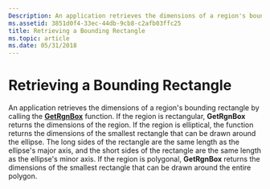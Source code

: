 ```yaml
---
Description: An application retrieves the dimensions of a region's bounding rectangle by calling the GetRgnBox function.
ms.assetid: 3851d0f4-33ec-44db-9cb8-c2afb03ffc25
title: Retrieving a Bounding Rectangle
ms.topic: article
ms.date: 05/31/2018
---
```


# Retrieving a Bounding Rectangle

An application retrieves the dimensions of a region's bounding rectangle by calling the [**GetRgnBox**](/windows/desktop/api/Wingdi/nf-wingdi-getrgnbox) function. If the region is rectangular, **GetRgnBox** returns the dimensions of the region. If the region is elliptical, the function returns the dimensions of the smallest rectangle that can be drawn around the ellipse. The long sides of the rectangle are the same length as the ellipse's major axis, and the short sides of the rectangle are the same length as the ellipse's minor axis. If the region is polygonal, **GetRgnBox** returns the dimensions of the smallest rectangle that can be drawn around the entire polygon.

 

 




